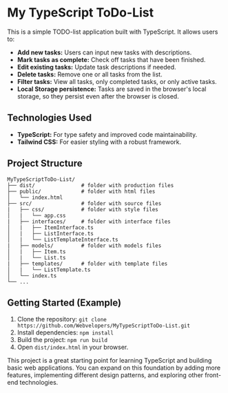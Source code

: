 # My TypeScript ToDo-List

This is a simple TODO-list application built with TypeScript. It allows users to:

- **Add new tasks:** Users can input new tasks with descriptions.
- **Mark tasks as complete:** Check off tasks that have been finished.
- **Edit existing tasks:** Update task descriptions if needed.
- **Delete tasks:** Remove one or all tasks from the list.
- **Filter tasks:** View all tasks, only completed tasks, or only active tasks.
- **Local Storage persistence:** Tasks are saved in the browser's local storage, so they persist even after the browser is closed.

## Technologies Used

- **TypeScript:** For type safety and improved code maintainability.
- **Tailwind CSS:** For easier styling with a robust framework.

## Project Structure

```
MyTypeScriptToDo-List/
├── dist/               # folder with production files
├── public/             # folder with html files
│   └── index.html
├── src/                # folder with source files
|   ├── css/            # folder with style files
│   |   └── app.css
|   ├── interfaces/     # folder with interface files
│   |   ├── ItemInterface.ts
│   |   ├── ListInterface.ts
│   |   └── ListTemplateInterface.ts
|   ├── models/         # folder with models files
│   |   ├── Item.ts
│   |   └── List.ts
|   ├── templates/      # folder with template files
│   |   └── ListTemplate.ts
│   └── index.ts
└── ...
```

## Getting Started (Example)

1. Clone the repository: `git clone https://github.com/Webvelopers/MyTypeScriptToDo-List.git`
2. Install dependencies: `npm install`
3. Build the project: `npm run build`
4. Open `dist/index.html` in your browser.

This project is a great starting point for learning TypeScript and building basic web applications. You can expand on this foundation by adding more features, implementing different design patterns, and exploring other front-end technologies.
